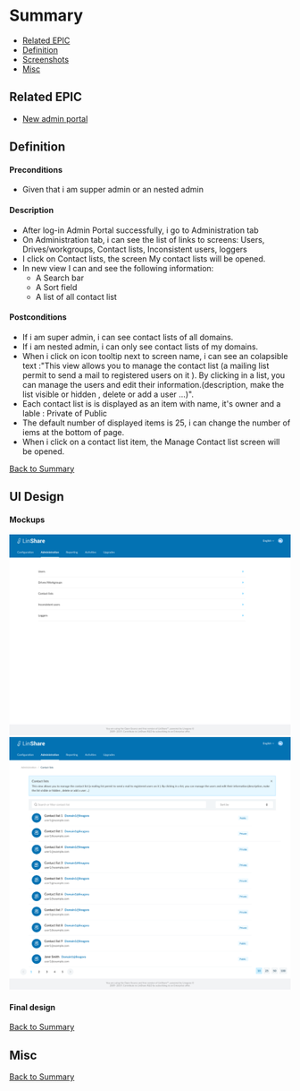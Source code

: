 # Summary

* [Related EPIC](#related-epic)
* [Definition](#definition)
* [Screenshots](#screenshots)
* [Misc](#misc)

## Related EPIC

* [New admin portal](./README.md)

## Definition

#### Preconditions

- Given that i am supper admin or an nested admin

#### Description

- After log-in Admin Portal successfully, i go to Administration tab
- On Administration tab, i can see the list of links to screens: Users, Drives/workgroups, Contact lists, Inconsistent users, loggers 
- I click on Contact lists, the screen My contact lists will be opened. 
- In new view I can and see the following information:
     - A Search bar 
     - A Sort field
     - A list of all contact list

#### Postconditions

- If i am super admin, i can see contact lists of all  domains.
- If i am nested admin, i can only see contact lists of my domains. 
- When i click on icon tooltip next to screen name, i can see an colapsible text :"This view allows you to manage the contact list (a mailing list permit to send a mail to registered users on it ). By clicking in a list, you can manage the users and edit their information.(description, make the list visible or hidden , delete or add a user ...)".
- Each contact list is is displayed as an item with name, it's owner and a lable : Private of Public 
- The default number of displayed items is 25, i can change the number of iems at the bottom of page.
- When i click on a contact list item, the Manage Contact list screen will be opened. 

[Back to Summary](#summary)

## UI Design

#### Mockups

![story32](./mockups/32.1.png)
![story32](./mockups/32.2.png)


#### Final design

[Back to Summary](#summary)
## Misc

[Back to Summary](#summary)
